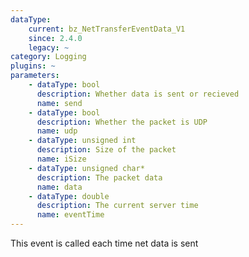 ```yaml
---
dataType:
    current: bz_NetTransferEventData_V1
    since: 2.4.0
    legacy: ~
category: Logging
plugins: ~
parameters:
    - dataType: bool
      description: Whether data is sent or recieved
      name: send
    - dataType: bool
      description: Whether the packet is UDP
      name: udp
    - dataType: unsigned int
      description: Size of the packet
      name: iSize
    - dataType: unsigned char*
      description: The packet data
      name: data
    - dataType: double
      description: The current server time
      name: eventTime
---
```


This event is called each time net data is sent
